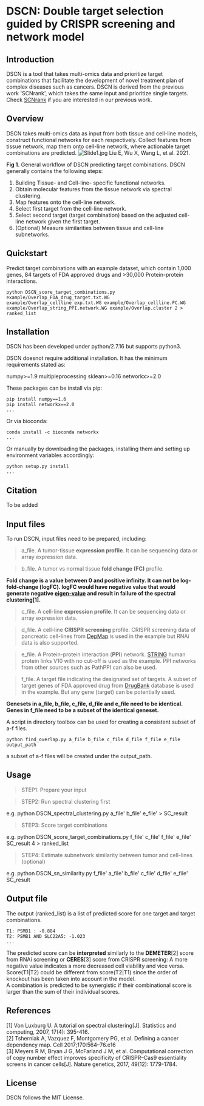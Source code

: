 DSCN: Double target selection guided by CRISPR screening and network model
======================================================================

Introduction
------------

DSCN is a tool that takes multi-omics data and prioritize target combinations that facilitate the development
of novel treatment plan of complex diseases such as cancers.
DSCN is derived from the previous work 'SCNrank', which takes the same input and prioritize single targets.
Check <a href="https://link.springer.com/article/10.1186/s12920-020-0681-6">SCNrank</a> if you are interested in our previous work.


Overview
--------
DSCN takes multi-omics data as input from both tissue and cell-line models, construct functional networks for each respectively.
Collect features from tissue network, map them onto cell-line network, where actionable target combinations are predicted.
![Slide1.jpg](https://www.biorxiv.org/content/biorxiv/early/2021/09/06/2021.09.06.459081/F1.large.jpg?width=800&height=600&carousel=1)
Liu E, Wu X, Wang L, et al. 2021.

**Fig 1.** General workflow of DSCN predicting target combinations.
DSCN generally contains the following steps:
1. Building Tissue- and Cell-line- specific functional networks.
2. Obtain molecular features from the tissue network via spectral clustering.
3. Map features onto the cell-line network.
4. Select first target from the cell-line network.
5. Select second target (target combination) based on the adjusted cell-line network given the first target.
6. (Optional) Measure similarities between tissue and cell-line subnetworks.

Quickstart
----------
Predict target combinations with an example dataset, which contain 1,000 genes, 84 targets of FDA approved drugs and >30,000 Protein-protein interactions.
```
python DSCN_score_target_combinations.py example/Overlap_FDA_drug_target.txt.WG example/Overlap_cellline_exp.txt.WG example/Overlap_cellline.FC.WG example/Overlap_string_PPI.network.WG example/Overlap.cluster 2 > ranked_list
```

Installation
----------
DSCN has been developed under python/2.7.16 but supports python3.

DSCN doesnot require additional installation. It has the minimum requirements stated as:

numpy>=1.9
multipleprocessing
sklean>=0.16
networkx>=2.0

These packages can be install via pip:
```
pip install numpy==1.6
pip install networkx==2.0
...
```
Or via bioconda:
```
conda install -c bioconda networkx
...
```
Or manually by downloading the packages, installing them and setting up environment variables accordingly:
```
python setup.py install
...
```
Citation
--------
To be added


Input files
-----------
To run DSCN, input files need to be prepared, including:

>a_file. A tumor-tissue **expression profile**. It can be sequencing data or array expression data.

>b_file. A tumor vs normal tissue **fold change (FC)** profile.

**Fold change is a value between 0 and positive infinity. It can not be log-fold-change (logFC). logFC would have negative value that would generate negative [eigen-value](https://en.wikipedia.org/wiki/Eigenvalues_and_eigenvectors) and result in failure of the spectral clustering[1].**

>c_file. A cell-line **expression profile**. It can be sequencing data or array expression data.

>d_file. A cell-line **CRISPR screening** profile. CRISPR screening data of pancreatic cell-lines from [DepMap](https://depmap.org/portal/) is used in the example but RNAi data is also supported.

>e_file. A Protein-protein interaction (**PPI**) network. [STRING](https://string-db.org/cgi/download?sessionId=bZvjml3QVCPG) human protein links V10 with no cut-off is used as the example. PPI networks from other sources such as PathPPI can also be used.

>f_file. A target file indicating the designated set of targets. A subset of target genes of FDA approved drug from [DrugBank](https://go.drugbank.com/) database is used in the example. But any gene (target) can be potentially used.

**Genesets in a_file, b_file, c_file, d_file and e_file need to be identical. Genes in f_file need to be a subset of the identical geneset.**

A script in directory toolbox can be used for creating a consistent subset of a-f files.
```
python find_overlap.py a_file b_file c_file d_file f_file e_file output_path
```
a subset of a-f files will be created under the output_path. 

Usage
------
>STEP1: Prepare your input

>STEP2: Run spectral clustering first

e.g. python DSCN_spectral_clustering.py a_file' b_file' e_file' > SC_result

>STEP3: Score target combinations 

e.g. python DSCN_score_target_combinations.py f_file' c_file' f_file' e_file' SC_result 4 > ranked_list

>STEP4: Estimate subnetwork similarity between tumor and cell-lines (optional)

e.g. python DSCN_sn_similarity.py f_file' a_file' b_file' c_file' d_file' e_file' SC_result

Output file
-----------
The output (ranked_list) is a list of predicted score for one target and target combinations.
```
T1: PSMB1 : -0.884
T2: PSMB1 AND SLC22A5: -1.023
...
```
The predicted score can be **interpreted** similarly to the **DEMETER**[2] score from RNAi screening or **CERES**[3] score from CRISPR screening: A more negative value indicates a more decreased cell viability and vice versa.  
Score(T1|T2) could be different from score(T2|T1) since the order of knockout has been taken into account in the model.  
A combination is predicted to be synergistic if their combinational score is larger than the sum of their individual scores.  

References
----------
[1] Von Luxburg U. A tutorial on spectral clustering[J]. Statistics and computing, 2007, 17(4): 395-416.  
[2] Tsherniak A, Vazquez F, Montgomery PG, et al. Defining a cancer dependency map. Cell 2017;170:564–76.e16  
[3] Meyers R M, Bryan J G, McFarland J M, et al. Computational correction of copy number effect improves specificity of CRISPR–Cas9 essentiality screens in cancer cells[J]. Nature genetics, 2017, 49(12): 1779-1784.  

License
-------
DSCN follows the MIT License.
